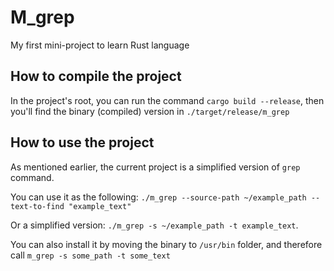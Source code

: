 # M_grep
My first mini-project to learn Rust language

## How to compile the project
In the project's root, you can run the command `cargo build --release`, then
you'll find the binary (compiled) version in `./target/release/m_grep`

## How to use the project
As mentioned earlier, the current project is a simplified version of `grep` command.

You can use it as the following:
`./m_grep --source-path ~/example_path --text-to-find "example_text"`

Or a simplified version: `./m_grep -s ~/example_path -t example_text`.

You can also install it by moving the binary to `/usr/bin` folder, and therefore
call `m_grep -s some_path -t some_text`
